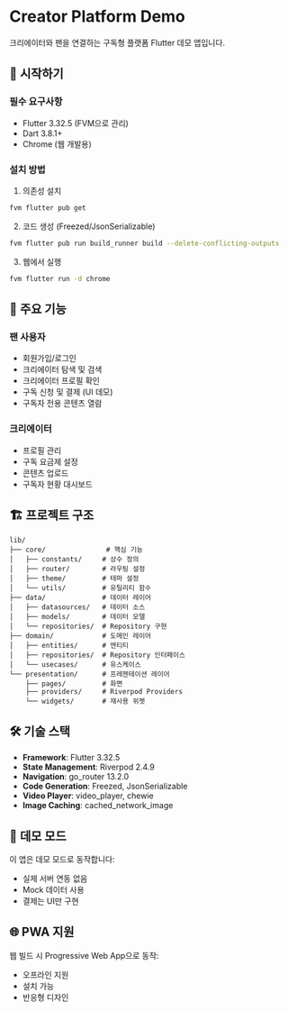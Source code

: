 # Creator Platform Demo

크리에이터와 팬을 연결하는 구독형 플랫폼 Flutter 데모 앱입니다.

## 🚀 시작하기

### 필수 요구사항
- Flutter 3.32.5 (FVM으로 관리)
- Dart 3.8.1+
- Chrome (웹 개발용)

### 설치 방법

1. 의존성 설치
```bash
fvm flutter pub get
```

2. 코드 생성 (Freezed/JsonSerializable)
```bash
fvm flutter pub run build_runner build --delete-conflicting-outputs
```

3. 웹에서 실행
```bash
fvm flutter run -d chrome
```

## 📱 주요 기능

### 팬 사용자
- 회원가입/로그인
- 크리에이터 탐색 및 검색
- 크리에이터 프로필 확인
- 구독 신청 및 결제 (UI 데모)
- 구독자 전용 콘텐츠 열람

### 크리에이터
- 프로필 관리
- 구독 요금제 설정
- 콘텐츠 업로드
- 구독자 현황 대시보드

## 🏗️ 프로젝트 구조

```
lib/
├── core/               # 핵심 기능
│   ├── constants/     # 상수 정의
│   ├── router/        # 라우팅 설정
│   ├── theme/         # 테마 설정
│   └── utils/         # 유틸리티 함수
├── data/              # 데이터 레이어
│   ├── datasources/   # 데이터 소스
│   ├── models/        # 데이터 모델
│   └── repositories/  # Repository 구현
├── domain/            # 도메인 레이어
│   ├── entities/      # 엔티티
│   ├── repositories/  # Repository 인터페이스
│   └── usecases/      # 유스케이스
└── presentation/      # 프레젠테이션 레이어
    ├── pages/         # 화면
    ├── providers/     # Riverpod Providers
    └── widgets/       # 재사용 위젯
```

## 🛠️ 기술 스택

- **Framework**: Flutter 3.32.5
- **State Management**: Riverpod 2.4.9
- **Navigation**: go_router 13.2.0
- **Code Generation**: Freezed, JsonSerializable
- **Video Player**: video_player, chewie
- **Image Caching**: cached_network_image

## 📝 데모 모드

이 앱은 데모 모드로 동작합니다:
- 실제 서버 연동 없음
- Mock 데이터 사용
- 결제는 UI만 구현

## 🌐 PWA 지원

웹 빌드 시 Progressive Web App으로 동작:
- 오프라인 지원
- 설치 가능
- 반응형 디자인